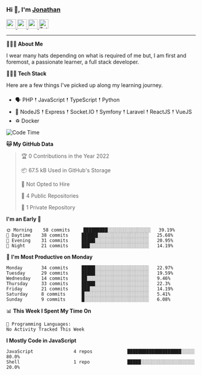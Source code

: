 ### Hi 👋, I'm [Jonathan](https://jonathan-d.ch) 

<p>
  <a href="https://www.twitter.com/redkill2108">
    <img src="https://img.shields.io/badge/twitter-%231DA1F2.svg?&style=for-the-badge&logo=twitter&logoColor=white" height=25>
  </a>
  <a href="https://www.linkedin.com/in/jdebetaz">
    <img src="https://img.shields.io/badge/linkedin-%230077B5.svg?&style=for-the-badge&logo=linkedin&logoColor=white" height=25>
  </a>
  <a href="https://www.instagram.com/jdebetaz/">
    <img src="https://img.shields.io/badge/instagram-%23E4405F.svg?&style=for-the-badge&logo=instagram&logoColor=white" height=25>
  </a>
  <a href="https://wakatime.com/@5c95ead1-71ee-4ecc-9a32-6c2b293dd432">
    <img src="https://wakatime.com/badge/user/5c95ead1-71ee-4ecc-9a32-6c2b293dd432.svg?style=for-the-badge" height=25 alt="Total time coded since Aug 23 2019" />
  </a>
</p>

-------

**🙋🏻‍♂️ About Me** 

<p>I wear many hats depending on what is required of me but, I am first and foremost, a passionate learner, a full stack developer.</p>

**👨🏻‍💻 Tech Stack** 

<p>Here are a few things I've picked up along my learning journey.</p>

- 🗣 PHP 𒑰 JavaScript 𒑰 TypeScript 𒑰 Python
- 🎒 NodeJS 𒑰 Express 𒑰 Socket.IO 𒑰 Symfony 𒑰 Laravel 𒑰 ReactJS 𒑰 VueJS
- ♽ Docker

<!--START_SECTION:waka-->
![Code Time](http://img.shields.io/badge/Code%20Time-406%20hrs%2052%20mins-blue)

**🐱 My GitHub Data** 

> 🏆 0 Contributions in the Year 2022
 > 
> 📦 67.5 kB Used in GitHub's Storage 
 > 
> 🚫 Not Opted to Hire
 > 
> 📜 4 Public Repositories 
 > 
> 🔑 1 Private Repository 
 > 
**I'm an Early 🐤** 

```text
🌞 Morning    58 commits     █████████░░░░░░░░░░░░░░░░   39.19% 
🌆 Daytime    38 commits     ██████░░░░░░░░░░░░░░░░░░░   25.68% 
🌃 Evening    31 commits     █████░░░░░░░░░░░░░░░░░░░░   20.95% 
🌙 Night      21 commits     ███░░░░░░░░░░░░░░░░░░░░░░   14.19%

```
📅 **I'm Most Productive on Monday** 

```text
Monday       34 commits     █████░░░░░░░░░░░░░░░░░░░░   22.97% 
Tuesday      29 commits     █████░░░░░░░░░░░░░░░░░░░░   19.59% 
Wednesday    14 commits     ██░░░░░░░░░░░░░░░░░░░░░░░   9.46% 
Thursday     33 commits     █████░░░░░░░░░░░░░░░░░░░░   22.3% 
Friday       21 commits     ███░░░░░░░░░░░░░░░░░░░░░░   14.19% 
Saturday     8 commits      █░░░░░░░░░░░░░░░░░░░░░░░░   5.41% 
Sunday       9 commits      █░░░░░░░░░░░░░░░░░░░░░░░░   6.08%

```


📊 **This Week I Spent My Time On** 

```text
💬 Programming Languages: 
No Activity Tracked This Week

```

**I Mostly Code in JavaScript** 

```text
JavaScript               4 repos             ████████████████████░░░░░   80.0% 
Shell                    1 repo              █████░░░░░░░░░░░░░░░░░░░░   20.0%

```



<!--END_SECTION:waka-->
